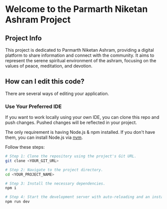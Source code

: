 # Welcome to the Parmarth Niketan Ashram Project

## Project Info

This project is dedicated to Parmarth Niketan Ashram, providing a digital platform to share information and connect with the community. It aims to represent the serene spiritual environment of the ashram, focusing on the values of peace, meditation, and devotion.

## How can I edit this code?

There are several ways of editing your application.

### Use Your Preferred IDE

If you want to work locally using your own IDE, you can clone this repo and push changes. Pushed changes will be reflected in your project.

The only requirement is having Node.js & npm installed. If you don't have them, you can install Node.js via [nvm](https://github.com/nvm-sh/nvm#installing-and-updating).

Follow these steps:

```sh
# Step 1: Clone the repository using the project's Git URL.
git clone <YOUR_GIT_URL>

# Step 2: Navigate to the project directory.
cd <YOUR_PROJECT_NAME>

# Step 3: Install the necessary dependencies.
npm i

# Step 4: Start the development server with auto-reloading and an instant preview.
npm run dev
